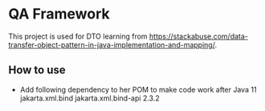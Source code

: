 # QA Framework

This project is used for DTO learning from 
https://stackabuse.com/data-transfer-object-pattern-in-java-implementation-and-mapping/. 

## How to use
- Add following dependency to her POM to make code work after Java 11
  <dependency>
  <groupId>jakarta.xml.bind</groupId>
  <artifactId>jakarta.xml.bind-api</artifactId>
  <version>2.3.2</version>
  </dependency>

